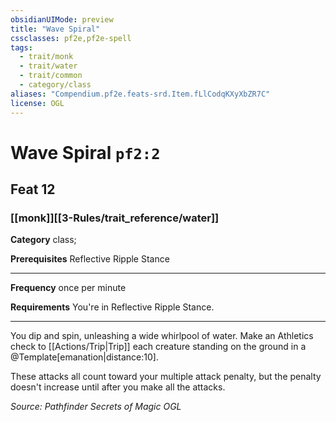 ```yaml
---
obsidianUIMode: preview
title: "Wave Spiral"
cssclasses: pf2e,pf2e-spell
tags:
  - trait/monk
  - trait/water
  - trait/common
  - category/class
aliases: "Compendium.pf2e.feats-srd.Item.fLlCodqKXyXbZR7C"
license: OGL
---
```

# Wave Spiral `pf2:2`
## Feat 12
### [[monk]][[3-Rules/trait_reference/water]]

**Category** class; 



**Prerequisites** Reflective Ripple Stance
* * *
**Frequency** once per minute

**Requirements** You're in Reflective Ripple Stance.

* * *

You dip and spin, unleashing a wide whirlpool of water. Make an Athletics check to [[Actions/Trip|Trip]] each creature standing on the ground in a @Template\[emanation|distance:10\].

These attacks all count toward your multiple attack penalty, but the penalty doesn't increase until after you make all the attacks.

*Source: Pathfinder Secrets of Magic*
*OGL*